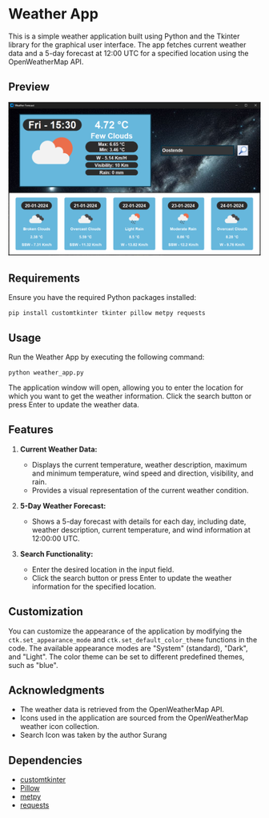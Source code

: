 # Weather App

This is a simple weather application built using Python and the Tkinter library for the graphical user interface. The app fetches current weather data and a 5-day forecast at 12:00 UTC for a specified location using the OpenWeatherMap API.

## Preview

![App](Weather_App_Preview.png)

## Requirements

Ensure you have the required Python packages installed:

```
pip install customtkinter tkinter pillow metpy requests
```

## Usage

Run the Weather App by executing the following command:

```
python weather_app.py
```

The application window will open, allowing you to enter the location for which you want to get the weather information. Click the search button or press Enter to update the weather data.

## Features

1. **Current Weather Data:**
   - Displays the current temperature, weather description, maximum and minimum temperature, wind speed and direction, visibility, and rain.
   - Provides a visual representation of the current weather condition.

2. **5-Day Weather Forecast:**
   - Shows a 5-day forecast with details for each day, including date, weather description, current temperature, and wind information at 12:00:00 UTC.

3. **Search Functionality:**
   - Enter the desired location in the input field.
   - Click the search button or press Enter to update the weather information for the specified location.

## Customization

You can customize the appearance of the application by modifying the `ctk.set_appearance_mode` and `ctk.set_default_color_theme` functions in the code. The available appearance modes are "System" (standard), "Dark", and "Light". The color theme can be set to different predefined themes, such as "blue".

## Acknowledgments

- The weather data is retrieved from the OpenWeatherMap API.
- Icons used in the application are sourced from the OpenWeatherMap weather icon collection.
- Search Icon was taken by the author Surang

## Dependencies

- [customtkinter](https://customtkinter.tomschimansky.com/documentation/)
- [Pillow](https://customtkinter.tomschimansky.com/documentation/)
- [metpy](https://pypi.org/project/MetPy/)
- [requests](https://pypi.org/project/requests/)